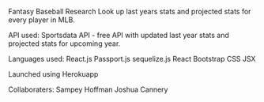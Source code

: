 Fantasy Baseball Research
Look up last years stats and projected stats for every player in MLB.


API used:
Sportsdata API - free API with updated last year stats and projected stats for upcoming year.

Languages used:
React.js
Passport.js
sequelize.js
React Bootstrap
CSS
JSX

Launched using Herokuapp


Collaboraters:
Sampey Hoffman
Joshua Cannery